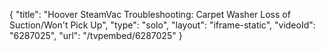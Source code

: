 {
    "title": "Hoover SteamVac Troubleshooting: Carpet Washer Loss of Suction\/Won't Pick Up",
    "type": "solo",
    "layout": "iframe-static",
    "videoId": "6287025",
    "url": "\/tvpembed\/6287025"
}